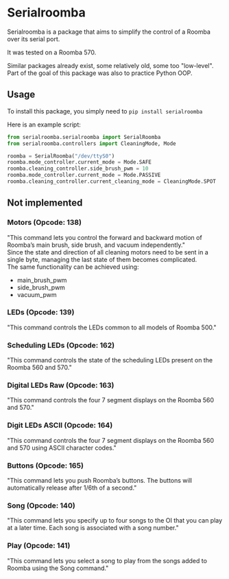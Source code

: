 # Serialroomba

Serialroomba is a package that aims to simplify the control of a Roomba over its serial port.

It was tested on a Roomba 570.

Similar packages already exist, some relatively old, some too "low-level".  
Part of the goal of this package was also to practice Python OOP.  

## Usage

To install this package, you simply need to `pip install serialroomba`

Here is an example script:
```python
from serialroomba.serialroomba import SerialRoomba
from serialroomba.controllers import CleaningMode, Mode

roomba = SerialRoomba("/dev/ttyS0")
roomba.mode_controller.current_mode = Mode.SAFE
roomba.cleaning_controller.side_brush_pwm = 10
roomba.mode_controller.current_mode = Mode.PASSIVE
roomba.cleaning_controller.current_cleaning_mode = CleaningMode.SPOT
```

## Not implemented

### Motors (Opcode: 138)

"This command lets you control the forward and backward motion of Roomba’s main brush, side brush,
and vacuum independently."  
Since the state and direction of all cleaning motors need to be sent in a single byte,
managing the last state of them becomes complicated.  
The same functionality can be achieved using:

- main_brush_pwm
- side_brush_pwm
- vacuum_pwm

### LEDs (Opcode: 139)

"This command controls the LEDs common to all models of Roomba 500."

### Scheduling LEDs (Opcode: 162)

"This command controls the state of the scheduling LEDs present on the Roomba 560 and 570."

### Digital LEDs Raw (Opcode: 163)

"This command controls the four 7 segment displays on the Roomba 560 and 570."

### Digit LEDs ASCII (Opcode: 164)

"This command controls the four 7 segment displays on the Roomba 560 and 570 using ASCII character codes."

### Buttons (Opcode: 165)

"This command lets you push Roomba’s buttons. The buttons will automatically release after 1/6th of a
second."

### Song (Opcode: 140)

"This command lets you specify up to four songs to the OI that you can play at a later time. Each song is
associated with a song number."

### Play (Opcode: 141)

"This command lets you select a song to play from the songs added to Roomba using the Song command."
